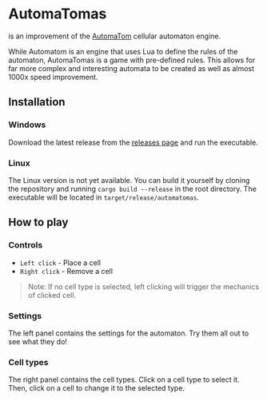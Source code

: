 # AutomaTomas

is an improvement of the [AutomaTom](https://github.com/it-2001/AutomaTom) cellular automaton engine.

While Automatom is an engine that uses Lua to define the rules of the automaton, AutomaTomas is a game with pre-defined rules. This allows for far more complex and interesting automata to be created as well as almost 1000x speed improvement.

## Installation

### Windows

Download the latest release from the [releases page](https://github.com/it-2001/automatomas/releases) and run the executable.

### Linux

The Linux version is not yet available. You can build it yourself by cloning the repository and running `cargo build --release` in the root directory. The executable will be located in `target/release/automatomas`.

## How to play

### Controls

- `Left click` - Place a cell
- `Right click` - Remove a cell

> Note: If no cell type is selected, left clicking will trigger the mechanics of clicked cell.

### Settings

The left panel contains the settings for the automaton. Try them all out to see what they do!

### Cell types

The right panel contains the cell types. Click on a cell type to select it. Then, click on a cell to change it to the selected type.